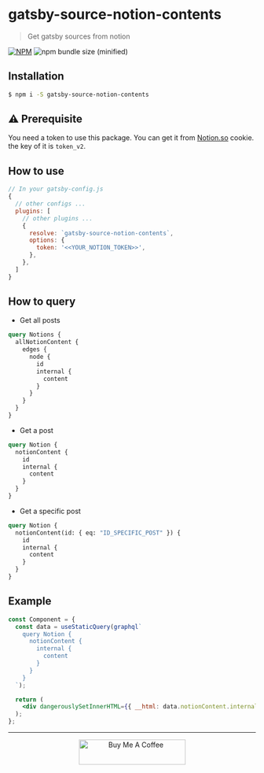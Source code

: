 # gatsby-source-notion-contents
> Get gatsby sources from notion

[![NPM](https://img.shields.io/npm/v/gatsby-source-notion-contents.svg?style=flat)](https://npmjs.org/package/gatsby-source-notion-contents)
![npm bundle size (minified)](https://img.shields.io/bundlephobia/min/gatsby-source-notion-contents.svg)

## Installation
```sh
$ npm i -S gatsby-source-notion-contents
```

## ⚠️ Prerequisite
You need a token to use this package.
You can get it from [Notion.so](https://www.notion.so/) cookie. the key of it is `token_v2`.

## How to use
```js
// In your gatsby-config.js
{
  // other configs ...
  plugins: [
    // other plugins ...
    {
      resolve: `gatsby-source-notion-contents`,
      options: {
        token: '<<YOUR_NOTION_TOKEN>>',
      },
    },
  ]
}
```

## How to query
- Get all posts

```graphql
query Notions {
  allNotionContent {
    edges {
      node {
        id
        internal {
          content
        }
      }
    }
  }
}
```

- Get a post

```graphql
query Notion {
  notionContent {
    id
    internal {
      content
    }
  }
}
```

- Get a specific post

```graphql
query Notion {
  notionContent(id: { eq: "ID_SPECIFIC_POST" }) {
    id
    internal {
      content
    }
  }
}
```


## Example
```jsx
const Component = {
  const data = useStaticQuery(graphql`
    query Notion {
      notionContent {
        internal {
          content
        }
      }
    }
  `);

  return (
    <div dangerouslySetInnerHTML={{ __html: data.notionContent.internal.content }} />
  );
};
```

---

<p align="center">
  <a href="https://www.buymeacoffee.com/dQ3sAxl" target="_blank">
    <img src="https://cdn.buymeacoffee.com/buttons/default-orange.png" alt="Buy Me A Coffee" width="217" height="51" />
  </a>
</p>
